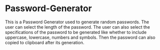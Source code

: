# Password-Generator

This is a Password Generator used to generate random passwords. The user can select the length of the password. The user can also select the specifications of the password to be generated like whether to include uppercase, lowercase, numbers and symbols. Then the password can also copied to clipboard after its generation. 
